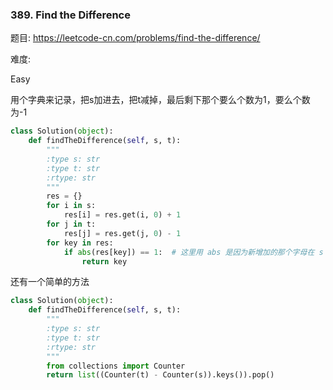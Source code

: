 
### 389. Find the Difference


题目:
<https://leetcode-cn.com/problems/find-the-difference/>


难度:

Easy

用个字典来记录，把s加进去，把t减掉，最后剩下那个要么个数为1，要么个数为-1

```python
class Solution(object):
    def findTheDifference(self, s, t):
        """
        :type s: str
        :type t: str
        :rtype: str
        """
        res = {}
        for i in s:
            res[i] = res.get(i, 0) + 1
        for j in t:
            res[j] = res.get(j, 0) - 1
        for key in res:
            if abs(res[key]) == 1:  # 这里用 abs 是因为新增加的那个字母在 s 中可能未出现过
                return key
```
还有一个简单的方法
```python
class Solution(object):
    def findTheDifference(self, s, t):
        """
        :type s: str
        :type t: str
        :rtype: str
        """
        from collections import Counter
        return list((Counter(t) - Counter(s)).keys()).pop()
```




